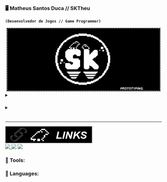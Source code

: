 ### 🖥️ Matheus Santos Duca // SKTheu
**`(Desenvolvedor de Jogos // Game Programmer)`**
<div align="center">
      <img alt="banner" width="496" height="205" src="Assets/banner.gif"/>
  </div>

<details>
 <summary><h3></h3></summary>
      
</details>
<details>
 <summary><h3></h3></summary>
      
</details>

---
<div align="left">
	<img alt="bar-links" width="280" height="54" src="Assets/Bars/bar_links.png"/>
</div>

<div> 
  <a href="https://sktheu.itch.io" target="_blank"><img src="https://img.shields.io/badge/Itch.io-FA5C5C?style=for-the-badge&logo=itchdotio&logoColor=white"</a>
  <a href="https://www.linkedin.com/in/matheus-santos-duca" target="_blank"><img src="https://img.shields.io/badge/-LinkedIn-%230077B5?style=for-the-badge&logo=linkedin&logoColor=white" target="_blank"></a>
  <a href="mailto:theu.duka@gmail.com"> <img src="https://img.shields.io/badge/Gmail-D14836?style=for-the-badge&logo=gmail&logoColor=white"></a>
</div>

### 🧰 Tools:



### 🧠 Languages:

